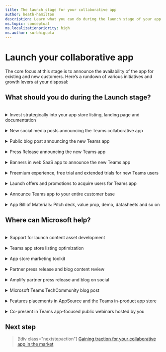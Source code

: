 ```yaml
---
title: The launch stage for your collaborative app
author: heath-hamilton
description: Learn what you can do during the launch stage of your app to grow your app
ms.topic: conceptual
ms.localizationpriority: high
ms.author: surbhigupta
---
```

# Launch your collaborative app

The core focus at this stage is to announce the availability of the app for existing and new customers. Here’s a rundown of various initiatives and growth levers at your disposal:

## What should you do during the Launch stage?
<br>

<details>
<summary>Invest strategically into your app store listing, landing page and documentation</summary>

Ensure that you’ve included links to your Teams app on your landing page, documentation, marketing materials, and so on. For more information, see [Promote your app on another site](../overview.md#promote-your-app-on-another-site) to fetch the link to your app inside the Teams in-product marketplace.

To get the public AppSource link, visiy [Microsoft AppSource](https://appsource.microsoft.com/marketplace/apps?exp=ubp8&page=1&product=teams) and search for your app in the search box. Pick the URL from your browser’s address bar.

Focus on the following with respect to your app store listing, landing page and documentation at this stage:

- **App store listing**: It's the description and metadata that appears on the public Teams marketplace. It's the most important piece of text that conveys what your app can do, and the value users can derive out of it. The app store listing appears within the App Store in Teams clients and the Manage Apps section in the Teams Admin Center. It also appears on the AppSource public marketplace on the web.

    Here’s some key guidance:

  - Call out specifically what your app can do inside Teams vs focusing on your core SaaS product. Users are hiring your app to do a job in Teams, not in your web SaaS app for the browser or native mobile clients and want to be certain it can deliver value inside Teams. It helps if you can call out the degree of overlap in terms of supported scenarios between your core SaaS product and Teams app.
  - Use bullet points and emojis to break the wall of text and achieve better readability.
  - Include screenshots in your listing that show the app’s experience and underscore the user value inside Teams.
  - Include a video in your listing that focuses on showing the app’s experience inside Teams. Generic marketing videos that talk about the user problem your app is solving or one that simply gives an overview of your entire SaaS product aren't meaningful. It leads to higher customer satisfaction if you set accurate expectations for your app's value and user experience inside Teams.
  - Ensure to include customer testimonials or quotes directly in your description and links to public references and success stories to build trust that your Teams app has already benefited customers. It will instill confidence in new customers looking to acquire or try your app.

    **Resources and examples for inspiration**

    Your app store listing must meet the validation guidelines and Teams marketplace policies to be published.

    For more information on optimizing your app store listing, see [Chapter 2 in Marketplace Best Practices Guide](https://aka.ms/marketplacebestpracticesguide).

- **Landing page**: It's the landing page for your app hosted on your website. You can use this page to talk about your Teams app in full detail. It must include the value delivered inside Teams, personas targeted, key scenarios, details of subscription or pricing, customer testimonials, and so on.  You can use this page to receive traffic from your core SaaS product or periodic digital or social campaigns.

    Here’s some key guidance:

  - As you’ve built a collaborative app inside Teams, avoid labeling it as a “Teams integration” page and linking it under the “Integrations” section in your website header, navigation menu or footer.
  - Your Teams collaborative app deserves a top-level link in your website header, navigation menu or footer. Make it easy to discover – more traffic is the first step to increased acquisition.
  - Use the recommended app store CTA arts on multiple places on this page prominently to direct users to acquire your app.
  - Include beautiful video, animated GIFs, and artful screenshots of your real Teams app on this page for impactful storytelling. Your goal should be to get everyone who lands on this page to install and try out your Teams app immediately.
  - Ensure to include credible customer testimonials (with their permissions of course) and links to public references and success stories to build trust that your Teams app has already benefited customers.
  - It’s a good practice to include a FAQ section where users can quickly find answers to their most common queries related to your Teams app. It can include scenarios, features, any other cost or pricing, which SaaS subscription plans of yours support the Teams app, and so on.
  - Include download links to on-demand webinars or sign-up links to scheduled trainings, webinars, or events for your Teams app on this page. Remember all of these will result in valuable marketing qualified leads for your app.
  - Include a section on this page to collect user feedback about the Teams app including new feature asks. You can also use the landing page to prominently showcase the planned roadmap for your Teams app. Your users can use this page to upvote or downvote upcoming features. Users are more likely to pick your app over competition if they see continuous investments in the product. 
  - This page must link to public pages and host downloadable copies of various bills of materials for your Teams app (see the bill of materials section). It can include technical solution datasheets, Teams app one-pager, IT admin guides, end-user facing app usage guides, and so on.
  - Your detailed public support or documentation page for the Teams app (see Documentation section) must also be prominently discoverable on this page. Users typically stumble upon the app’s landing page via search results.
  - Add a link to this page in your core SaaS product, for example, web app, native mobile apps, from periodic digital or social campaigns targeted at users who are likely to be using Teams.
  - If you have a support chatbot available on your website to help visitors find the right information or get human assistance, ensure that you deploy and tune the same for visitors coming to this page for your Teams app to assist them at priority.

    **Resources and examples for inspiration**

    For more information on guidelines for your website landing page, see [Chapter 3 in Marketplace Best Practices Guide](https://aka.ms/marketplacebestpracticesguide).

    You must use a badge on your landing page to direct users to acquire your app from AppSource or the Teams in-client marketplace:

    :::image type="content" source="../../../../../assets/images/app-fundamentals/landing-page.png" alt-text="Badge to acquire app from AppSource or Teams in-client marketplace." lightbox="../../../../../assets/images/app-fundamentals/landing-page.png":::

- **Documentation**: Coinciding with your Teams app going live, you must ensure the following public documentation is hosted and discoverable publicly on your website:

  - **Support page for Teams collaborative app**: This page must contain any setup and configuration instructions required in your SaaS backend for the Teams app to function. Among other things, it must also include the following:

    - App rollout and governance guidelines for IT admins.
    - Troubleshooting steps for both IT admins and users should they run into specific problems.
    - Support FAQs.
    - How to raise support requests for your Teams app.
    - SLAs promised.

    Include links to download your app’s technical solution datasheet and IT admin facing guides on this page as these help existing and new prospective customers evaluate your app.

  - **Usage guide for Teams collaborative app**: It's a highly recommended page to handhold new users in getting started with your app. It’s an opportunity to show how users can immediately get value by using your app inside Teams.

      Include links to download the Teams app one-pager and end-user facing app usage guides on this page. We highly recommend adding a [Share to Teams](../../../../build-and-test/share-to-teams-from-web-apps.md) button on this page so that users who found this page the resources contained here helpful can easily share it with their colleagues.
      
  If you have a support chatbot available on your website to help visitors find the right information or get human assistance, ensure that you deploy and tune the same for visitors coming to this page for your Teams app to assist them at priority.

[Back to top](#what-should-you-do-during-the-launch-stage)
</details>
<br>
<details>
<summary>New social media posts announcing the Teams collaborative app</summary>

You can generate interest from both existing and new customers and also drive traffic to your app‘s landing page or directly to the app’s listing in Teams Marketplace through social media posts and paid campaigns executed on your social channels.

Remember to include media, such as a video or an animated GIF in your post to make it rich and interactive. Mention **@M365** and **@MicrosoftTeams** in your posts. Use the hashtags #Teamsapps, #MicrosoftTeams, #TeamsISV throughout the year in social media posts for your collaborative app. It aids in extending exposure and flagging Microsoft’s social team for a potential retweet.

  :::image type="content" source="../../../../../assets/images/app-fundamentals/social-media-posts.png" alt-text="Social media posts." lightbox="../../../../../assets/images/app-fundamentals/social-media-posts.png" :::

Connect with the [ISV Marketplace Success Rewards Program team](mailto:rewards@microsoft.com) to seek guidance for your social media campaign and possible collaboration with Microsoft for execution. You can also seek help with the success metrics you should measure, such as:

- Number of views or clicks on your social posts.
- Number of visitors on your landing page.
- Number of MQLs generated on the landing page.
- Number of visitors to your app’s listing in the marketplace.
- Number of Teams app installs post launch.

[Back to top](#what-should-you-do-during-the-launch-stage)
</details>
<br>
<details>
<summary>Public blog post announcing the new Teams app</summary>

Blog posts help communicate the value of your app and its integration with Microsoft Teams to your audience. Use your blog to introduce your Teams app, how to use it and communicate the value prop for your users including use cases, scenarios and customer success stories. Include logos, animated GIFs, screenshots, quotes, URLs, and information pertinent to promoting your app.

> [!NOTE]
> When using your blog channel to drive press or media coverage or to request Microsoft quotes, refer to Microsoft’s Press Release guidelines for reviews (see the press release section).

[Back to top](#what-should-you-do-during-the-launch-stage)
</details>
<br>
<details>
<summary>Press Release announcing the new Teams app</summary>

Use PRs to publicly announce the application you've built and your collaboration with Microsoft.

> [!NOTE]
> Press releases and quotes must be reviewed by Microsoft representatives.

Connect with the [ISV Marketplace Success Rewards Program team](mailto:rewards@microsoft.com) to avail of the service to review your press release draft and get a quote from Microsoft. Once you publicly post your press release, evangelize through other channels. Microsoft doesn't post partner press releases. <!-- // Example press releases. // -->

[Back to top](#what-should-you-do-during-the-launch-stage)
</details>
<br>
<details>
<summary>Banners in web SaaS app to announce the new Teams app</summary>

Include in-product CTAs prominently in your web SaaS product to let users know about your new or updated Teams collaborative app. You can use transient banners, notifications bar, what’s new notifications inside your SaaS product’s UI for all users.

:::image type="content" source="../../../../../assets/images/app-fundamentals/in-product-banner.png" alt-text="In-product banner." lightbox="../../../../../assets/images/app-fundamentals/in-product-banner.png" :::

You can also use push notifications to relevant users, such as those belonging to those customers of yours who use Microsoft 365.

The banner or notification CTA can direct users to your app‘s landing page or directly to the app’s listing in Teams Marketplace.

[Back to top](#what-should-you-do-during-the-launch-stage)
</details>
<br>
<details>
<summary>Freemium experience, free trial and extended trials for new Teams users</summary>

Since your goal at this stage is to achieve product-market fit for your app, it’s critical to learn how users are perceiving your new app and if they’re getting the intended value by using the app. If you have a freemium SaaS offering, offer a limited feature set in your Teams app for free. If not already done for your core SaaS product, offer free trials to users who sign up for your app (and SaaS service) through the Teams marketplace (that is AppSource or Teams in-product store). If you already offer trials for your SaaS product and your standard free trial period is 15 days, consider extending the trial period for Teams users to 30-60 days.

Given you’ve built your Teams app for collaborative use cases, you'll naturally want trial users to invite their colleagues as well to use your app in shared context inside Teams. An extended trial facilitates collaborative evaluation of your app and increases the likelihood of these users converting to paid and sticky customers.

[Back to top](#what-should-you-do-during-the-launch-stage)
</details>
<br>
<details>
<summary>Launch offers and promotions to acquire users for Teams app</summary>

To acquire new customers for your Teams collaborative app, consider offering a little extra incentive to Teams users other than what’s available for your core SaaS product. If your app requires paid subscriptions, consider offering launch period discounts.

Consider promotions, such as 1:1 product demos, customer success consultations, invite-only webinars, trainings for the entire business unit or team using your Teams app help to differentiate your app. Such promotions help accelerate customer acquisition.

If you've already listed your transactable SaaS subscriptions for the Teams app in the marketplace, ensure that you price them at a discount. It encourages users to purchase your offer directly from the Teams marketplace.

:::image type="content" source="../../../../../assets/images/app-fundamentals/launch-offers-promotions.png" alt-text="Screenshot shows the launch offers and promotions page in Teams." lightbox="../../../../../assets/images/app-fundamentals/launch-offers-promotions.png" :::

[Back to top](#what-should-you-do-during-the-launch-stage)
</details>
<br>
<details>
<summary>Announce Teams app to your entire customer base</summary>

The first time your Teams app goes live on the marketplace and for every subsequent major updates, consider outreach to your entire customer base announcing the availability of the app. While social media posts, public blog post and press releases are for the entire world audience, direct-to-customer emails are the best channel to drive awareness about your app within existing customer organizations.

Ensure that you introduce your Teams app, its usage, and its value proposition for your users. You must include use cases, scenarios, customer stories via animated GIFs, screenshots, quotes, and CTAs to your app’s public landing page. Also, add install links to the Teams marketplace for the benefit of those users who are willing to get started immediately.

[Back to top](#what-should-you-do-during-the-launch-stage)
</details>
<br>
<details>
<summary>App Bill of Materials: Pitch deck, value prop, demo, datasheets and so on</summary>

To help Microsoft’s customer-facing teams talk about your app, we encourage you to develop comprehensive Go-to-Market Bill of Materials (GTM BOM). This bill of materials enables thousands of Microsoft customer-facing personnel to successfully discuss and demonstrate the benefits of your app when meeting with customers.

:::row:::
    :::column:::
        :::image type="content" source="../../../../../assets/images/app-fundamentals/app-bill-a.png" alt-text="App bill material." lightbox="../../../../../assets/images/app-fundamentals/app-bill-a.png" :::
    :::column-end:::
    :::column:::
  :::image type="content" source="../../../../../assets/images/app-fundamentals/app-bill-b.png" alt-text="App bill of materials." lightbox="../../../../../assets/images/app-fundamentals/app-bill-b.png" :::
    :::column-end:::
:::row-end:::

| GTM BOM asset | Description |
| --- | --- |
| One-page overview | Provides an overview of what your app does and the core value proposition of using the app inside Microsoft Teams. |
| Customer pitch deck | A customer-shareable PowerPoint presentation that demonstrates the value of your app integrated within the Microsoft Teams platform. The presentation details the core benefits, features and capabilities of your app and includes a story of a customer successfully using your app. |
| Demo video | An under 90-seconds video that demonstrates the features of your app and how it adds value to your customer. |
| Global contacts list | A list of contacts within your organization across regions that Microsoft customer success, sales and engineering teams can engage to facilitate app deployment and onboard new customers. |
| Customer success story | A one-page PowerPoint slide that shares how a customer is successfully using your app in Microsoft Teams and the benefit they're receiving from it. |
| Customer support for end users and IT Admins | An overview of how customers can get support for any issues they encounter using your integrated Microsoft Teams app. |
| IT Admin - App Config and Rollout Guide | A guide for IT admins of customer organizations to configure and roll out the integrated Microsoft Teams app for their users. |
| End User - Getting Started and Usage Guide | A guide for end users on how to get signed in and use the features of your integrated Microsoft Teams app. |
| Technical solution datasheet | Provides an overview of the architecture, APIs, data handling and compliance aspects of your Teams app. This document is helpful for IT admins as well as  Microsoft sales and customer success engineers when rolling out an overall solution into a customer’s organization. |
| Adoption templates (emails, flyers) | Emailer and poster templates both your customers and Microsoft’s customer-facing employees can use to drive awareness of your app within the customer organization. |

Once built, you can host the same bill of materials on your app's public landing page, support and documentation pages for handy distribution and easy reference for customers.

[Back to top](#what-should-you-do-during-the-launch-stage)
</details>

## Where can Microsoft help?
<br>
<details>
<summary>Support for launch content asset development</summary>

Connect with the [ISV Marketplace Success Rewards Program team](mailto:rewards@microsoft.com) and request access to a comprehensive set of [bill of materials templates](https://microsoft.sharepoint.com/:f:/t/ModernWorkPartnerGTM/EpRZF5EvTHJDiBbEkekahiwBbkP7HvmRFu7af_syDipzRw?e=YlXPZM) and branding guidance for use in your Microsoft Teams app marketing activities. Review the template(s) or guidance provided and upload your drafted GTM BOM asset(s) and request form(s) per instructions for Microsoft to distribute internally.

</details>
<br>
<details>
<summary>Teams app store listing optimization</summary>

Improve your solution listing in Teams marketplace by following the best practices [here](https://learn.microsoft.com/en-us/azure/marketplace/gtm-offer-listing-best-practices).

</details>
<br>
<details>
<summary>App store marketing toolkit</summary>

Get free, customizable marketing and sales resources, such as data sheets, presentations, and more collateral to customize marketing for your Teams app [here](https://partner.microsoft.com/en-us/asset#/?type=marketing-campaigns&area=mrkt).

</details>
<br>
<details>
<summary>Partner press release and blog content review</summary>

Publicly announce your Teams app by leveraging this service to review of a press release you draft and get a quote from a Microsoft representative. Watch this [short video](https://partner.microsoft.com/asset/detail/spm-20-how-to-write-a-press-release-mp4) to learn how to create an effective press release by using eight key pointers and connect with the [ISV Marketplace Success Rewards Program team](mailto:rewards@microsoft.com) for using the offer.

</details>
<br>
<details>
<summary>Amplify partner press release and blog on social</summary>

Microsoft can help Teams customers gain awareness of your new or updated collaborative app by including your app in the Commercial Marketplace “What’s New” blog as well as amplifying your blog or PR on social channels. Connect with the [ISV Marketplace Success Rewards Program team](mailto:rewards@microsoft.com) for using the offer.

</details>
<br>
<details>
<summary>Microsoft Teams TechCommunity blog post</summary>

Contact the field, account, or engineering representatives from Microsoft to discuss the possibility of publishing a dedicated blog post on Teams blog. Here's an example of a [blog post](https://techcommunity.microsoft.com/t5/microsoft-teams-blog/salesforce-brings-sales-and-service-data-into-microsoft-teams-to/ba-p/2521221).

</details>
<br>
<details>
<summary>Features placements in AppSource and the Teams in-product app store</summary>

Contact your Microsoft field, account or engineering representatives or connect with the [ISV Marketplace Success Rewards Program team](mailto:rewards@microsoft.com) to feature your app in AppSource and the Teams in-client app store merchandising sections. Ensure your app experience is free of bugs to boost your chances of getting promoted on the store.

> [!NOTE]
> The Microsoft Teams store editorial team determines the prominence and location of an app within the editorial sections such as promo banner on the Teams store based on ranking parameters.
>
> For more information, see [Microsoft Teams store ranking parameters](../teams-store-ranking-parameters.md).

</details>
<br>
<details>
<summary>Co-present in Teams app-focused public webinars hosted by you</summary>

Contact your Microsoft field, account, or engineering representatives to request their participation in to-customer webinars you’ve planned for announcing and evangelizing your Teams collaborative app.

</details>

## Next step

> [!div class="nextstepaction"]
> [Gaining traction for your collaborative app in the market](gain-traction.md)
